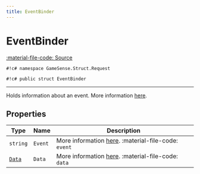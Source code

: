 ```yaml
---
title: EventBinder
---
```


# EventBinder
[:material-file-code: Source](https://github.com/habetuz/GameSense/blob/main/Struct/Request/EventBinder.cs)

`#!c# namespace GameSense.Struct.Request`

`#!c# public struct EventBinder`

---

Holds information about an event. More information [here](https://github.com/SteelSeries/gamesense-sdk/blob/83127ca35a108a3bab3fb3273e4e9c3c2a8ff9ac/doc/api/sending-game-events.md#sending-multiple-event-updates-in-one-request).

## Properties
| Type                   | Name    | Description                                                                                                                                                                                                                    |
| ---------------------- | ------- | ------------------------------------------------------------------------------------------------------------------------------------------------------------------------------------------------------------------------------ |
| `string`               | `Event` | More information [here](https://github.com/SteelSeries/gamesense-sdk/blob/83127ca35a108a3bab3fb3273e4e9c3c2a8ff9ac/doc/api/sending-game-events.md#sending-multiple-event-updates-in-one-request). :material-file-code: `event` |
| [`Data`](EventData.md) | `Data`  | More information [here](https://github.com/SteelSeries/gamesense-sdk/blob/83127ca35a108a3bab3fb3273e4e9c3c2a8ff9ac/doc/api/sending-game-events.md#sending-multiple-event-updates-in-one-request). :material-file-code: `data`  |